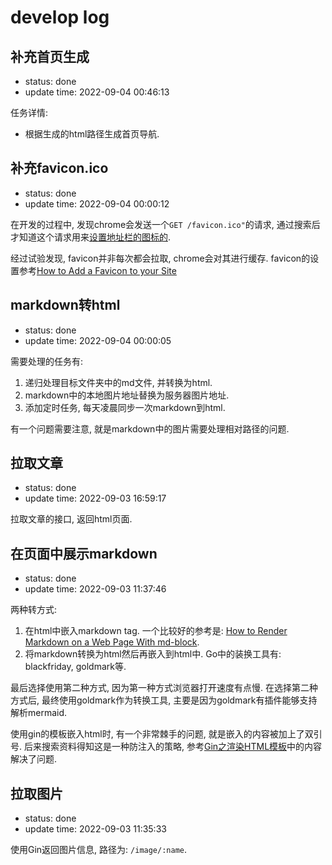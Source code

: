# develop log

## 补充首页生成

- status: done
- update time: 2022-09-04 00:46:13

任务详情:

- 根据生成的html路径生成首页导航.

## 补充favicon.ico

- status: done
- update time: 2022-09-04 00:00:12

在开发的过程中, 发现chrome会发送一个`GET /favicon.ico"`的请求, 通过搜索后才知道这个请求用来[设置地址栏的图标的](https://blog.csdn.net/allway2/article/details/109115253).

经过试验发现, favicon并非每次都会拉取, chrome会对其进行缓存. favicon的设置参考[How to Add a Favicon to your Site](https://www.w3.org/2005/10/howto-favicon)

## markdown转html

- status: done
- update time: 2022-09-04 00:00:05

需要处理的任务有:

1. 递归处理目标文件夹中的md文件, 并转换为html.
2. markdown中的本地图片地址替换为服务器图片地址.
3. 添加定时任务, 每天凌晨同步一次markdown到html.

有一个问题需要注意, 就是markdown中的图片需要处理相对路径的问题.

## 拉取文章

- status: done
- update time: 2022-09-03 16:59:17

拉取文章的接口, 返回html页面.

## 在页面中展示markdown

- status: done
- update time: 2022-09-03 11:37:46

两种转方式:

1. 在html中嵌入markdown tag. 一个比较好的参考是: [How to Render Markdown on a Web Page With md-block](https://www.makeuseof.com/md-block-render-markdown-web-page/).
2. 将markdown转换为html然后再嵌入到html中. Go中的装换工具有: blackfriday, goldmark等.

最后选择使用第二种方式, 因为第一种方式浏览器打开速度有点慢. 在选择第二种方式后, 最终使用goldmark作为转换工具, 主要是因为goldmark有插件能够支持解析mermaid.

使用gin的模板嵌入html时, 有一个非常棘手的问题, 就是嵌入的内容被加上了双引号. 后来搜索资料得知这是一种防注入的策略, 参考[Gin之渲染HTML模板](https://blog.csdn.net/weixin_52690231/article/details/125021658)中的内容解决了问题.

## 拉取图片

- status: done
- update time: 2022-09-03 11:35:33

使用Gin返回图片信息, 路径为: `/image/:name`.
